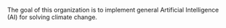 The goal of this organization is to implement general Artificial Intelligence (AI) for solving climate change.

